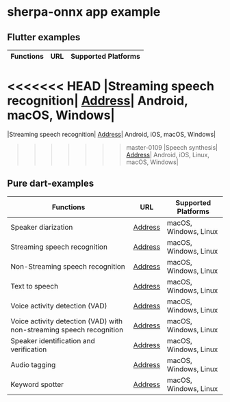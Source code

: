 # sherpa-onnx app example

## Flutter examples

| Functions | URL | Supported Platforms|
|---|---|---|
<<<<<<< HEAD
|Streaming speech recognition| [Address](https://github.com/k2-fsa/sherpa-onnx/tree/master/flutter-examples/streaming_asr)| Android, macOS, Windows|
=======
|Streaming speech recognition| [Address](https://github.com/k2-fsa/sherpa-onnx/tree/master/flutter-examples/streaming_asr)| Android, iOS, macOS, Windows|
>>>>>>> master-0109
|Speech synthesis| [Address](https://github.com/k2-fsa/sherpa-onnx/tree/master/flutter-examples/tts)| Android, iOS, Linux, macOS, Windows|

## Pure dart-examples

| Functions | URL | Supported Platforms|
|---|---|---|
|Speaker diarization| [Address](https://github.com/k2-fsa/sherpa-onnx/tree/master/dart-api-examples/speaker-diarization)| macOS, Windows, Linux|
|Streaming speech recognition| [Address](https://github.com/k2-fsa/sherpa-onnx/tree/master/dart-api-examples/streaming-asr)| macOS, Windows, Linux|
|Non-Streaming speech recognition| [Address](https://github.com/k2-fsa/sherpa-onnx/tree/master/dart-api-examples/non-streaming-asr)| macOS, Windows, Linux|
|Text to speech| [Address](https://github.com/k2-fsa/sherpa-onnx/tree/master/dart-api-examples/tts)| macOS, Windows, Linux|
|Voice activity detection (VAD)| [Address](https://github.com/k2-fsa/sherpa-onnx/tree/master/dart-api-examples/vad)| macOS, Windows, Linux|
|Voice activity detection (VAD) with non-streaming speech recognition| [Address](https://github.com/k2-fsa/sherpa-onnx/tree/master/dart-api-examples/vad-with-non-streaming-asr)| macOS, Windows, Linux|
|Speaker identification and verification| [Address](https://github.com/k2-fsa/sherpa-onnx/tree/master/dart-api-examples/speaker-identification)| macOS, Windows, Linux|
|Audio tagging| [Address](https://github.com/k2-fsa/sherpa-onnx/tree/master/dart-api-examples/audio-tagging)| macOS, Windows, Linux|
|Keyword spotter| [Address](https://github.com/k2-fsa/sherpa-onnx/tree/master/dart-api-examples/keyword-spotter)| macOS, Windows, Linux|

